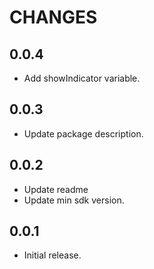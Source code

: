 # CHANGES

## 0.0.4

- Add showIndicator variable.

## 0.0.3

- Update package description.

## 0.0.2

- Update readme
- Update min sdk version.

## 0.0.1

- Initial release.

